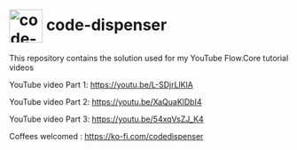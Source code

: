 <h1>
<img src="https://github.com/code-dispenser.png" align="center" height="60px" alt="code-dispenser icon" /> code-dispenser
</h1>

This repository contains the solution used for my YouTube Flow.Core tutorial videos

YouTube video Part 1: https://youtu.be/L-SDjrLlKlA

YouTube video Part 2: https://youtu.be/XaQuaKlDbI4

YouTube video Part 3: https://youtu.be/54xqVsZJ_K4


Coffees welcomed : https://ko-fi.com/codedispenser
